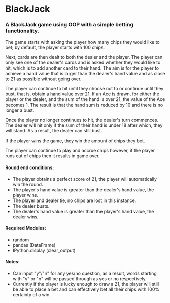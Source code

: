 # BlackJack
### A BlackJack game using OOP with a simple betting functionality.

The game starts with asking the player how many chips they would like to bet; by default, the player starts with 100 chips.

Next, cards are then dealt to both the dealer and the player. The player can only see one of the dealer's cards and is asked whether they would like to hit, which is to add another card to their hand. The aim is for the player to achieve a hand value that is larger than the dealer's hand value and as close to 21 as possible without going over. 

The player can continue to hit until they choose not to or continue until they bust, that is, obtain a hand value over 21. If an Ace is drawn, for either the player or the dealer, and the sum of the hand is over 21, the value of the Ace becomes 1. The result is that the hand sum is reduced by 10 and there is no longer a bust. 

Once the player no longer continues to hit, the dealer's turn commences. The dealer will hit only if the sum of their hand is under 18 after which, they will stand. As a result, the dealer can still bust.

If the player wins the game, they win the amount of chips they bet.

The player can continue to play and accrue chips however, if the player runs out of chips then it results in game over. 

#### **Round end conditions:**
- The player obtains a perfect score of 21, the player will automatically win the round.
- The player's hand value is greater than the dealer's hand value, the player wins.
- The player and dealer tie, no chips are lost in this instance.
- The dealer busts.
- The dealer's hand value is greater than the player's hand value, the dealer wins.

#### **Required Modules:**
- random
- pandas (DataFrame)
- IPython.display (clear_output)

#### **Notes**:
- Can input "y"/"n" for any yes/no question, as a result, words starting with "y" or "n" will be passed through as yes or no respectively.
- Currently if the player is lucky enough to draw a 21, the player will still be able to place a bet and can effectively bet all their chips with 100% certainty of a win. 
